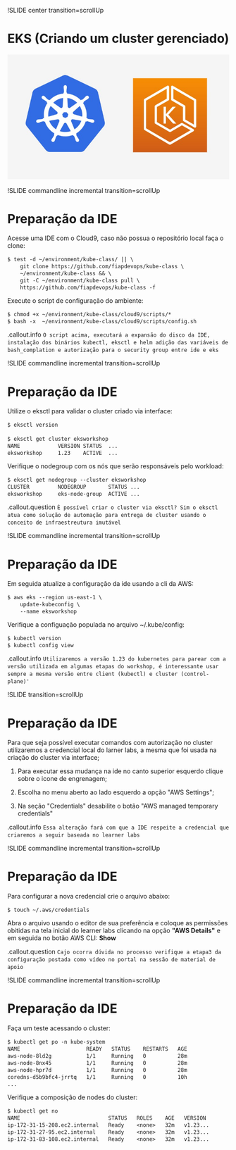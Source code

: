 !SLIDE center transition=scrollUp

# EKS (Criando um cluster gerenciado)

![eks](images/eks.jpeg)

!SLIDE commandline incremental transition=scrollUp

# Preparação da IDE

Acesse uma IDE com o Cloud9, caso não possua o repositório local faça o clone:

	$ test -d ~/environment/kube-class/ || \
		git clone https://github.com/fiapdevops/kube-class \
		~/environment/kube-class && \
		git -C ~/environment/kube-class pull \
		https://github.com/fiapdevops/kube-class -f

Execute o script de configuração do ambiente:

	$ chmod +x ~/environment/kube-class/cloud9/scripts/*
	$ bash -x  ~/environment/kube-class/cloud9/scripts/config.sh

.callout.info `O script acima, executará a expansão do disco da IDE, instalação dos binários kubectl, eksctl e helm adição das variáveis de bash_complation e autorização para o security group entre ide e eks`

!SLIDE commandline incremental transition=scrollUp

# Preparação da IDE

Utilize o eksctl para validar o cluster criado via interface:

	$ eksctl version

	$ eksctl get cluster eksworkshop
	NAME            VERSION STATUS  ...
	eksworkshop     1.23    ACTIVE  ...

Verifique o nodegroup com os nós que serão responsáveis pelo workload:

	$ eksctl get nodegroup --cluster eksworkshop
	CLUSTER         NODEGROUP       STATUS ...
	eksworkshop     eks-node-group  ACTIVE ...

.callout.question `É possível criar o cluster via eksctl? Sim o eksctl atua como solução de automação para entrega de cluster usando o conceito de infraestreutura imutável`

!SLIDE commandline incremental transition=scrollUp

# Preparação da IDE

Em seguida atualize a configuração da ide usando a cli da AWS:

	$ aws eks --region us-east-1 \
		update-kubeconfig \
		--name eksworkshop

Verifique a configuação populada no arquivo ~/.kube/config:

	$ kubectl version
	$ kubectl config view

.callout.info `Utilizaremos a versão 1.23 do kubernetes para parear com a versão utilizada em algumas etapas do workshop, é interessante usar sempre a mesma versão entre client (kubectl) e cluster (control-plane)'`

!SLIDE transition=scrollUp

# Preparação da IDE

Para que seja possível executar comandos com autorização no cluster utilizaremos a credencial local do larner labs, a mesma que foi usada na criação do cluster via interface;

1. Para executar essa mudança na ide no canto superior esquerdo clique sobre o icone de engrenagem;

2. Escolha no menu aberto ao lado esquerdo a opção "AWS Settings";

3. Na seção "Credentials" desabilite o botão "AWS managed temporary credentials"

.callout.info `Essa alteração fará com que a IDE respeite a credencial que criaremos a seguir baseada no learner labs`

!SLIDE commandline incremental transition=scrollUp

# Preparação da IDE

Para configurar a nova credencial crie o arquivo abaixo:

	$ touch ~/.aws/credentials

Abra o arquivo usando o editor de sua preferência e coloque as permissões obitidas na tela inicial do learner labs clicando na opção **"AWS Details"** e em seguida no botão AWS CLI: **Show**

.callout.question `Cajo ocorra dúvida no processo verifique a etapa3 da configuração postada como vídeo no portal na sessão de material de apoio`


!SLIDE commandline incremental transition=scrollUp

# Preparação da IDE

Faça um teste acessando o cluster:

	$ kubectl get po -n kube-system
	NAME                     READY   STATUS    RESTARTS   AGE
	aws-node-8ld2g           1/1     Running   0          28m
	aws-node-8nx45           1/1     Running   0          28m
	aws-node-hpr7d           1/1     Running   0          28m
	coredns-d5b9bfc4-jrrtq   1/1     Running   0          10h
	...

Verifique a composição de nodes do cluster:

	$ kubectl get no
	NAME                            STATUS   ROLES    AGE   VERSION
	ip-172-31-15-208.ec2.internal   Ready    <none>   32m   v1.23...
	ip-172-31-27-95.ec2.internal    Ready    <none>   32m   v1.23...
	ip-172-31-83-108.ec2.internal   Ready    <none>   32m   v1.23...